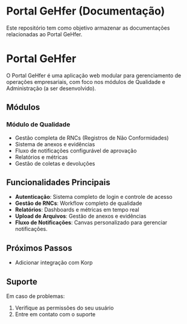 # Portal GeHfer (Documentação)
Este repositório tem como objetivo armazenar as documentações relacionadas ao Portal GeHfer.
# Portal GeHfer
O Portal GeHfer é uma aplicação web modular para gerenciamento de operações empresariais, com foco nos módulos de Qualidade e Administração (a ser desenvolvido).
## Módulos
### Módulo de Qualidade
- Gestão completa de RNCs (Registros de Não Conformidades)
- Sistema de anexos e evidências
- Fluxo de notificações configurável de aprovação
- Relatórios e métricas
- Gestão de coletas e devoluções
## Funcionalidades Principais
- **Autenticação**: Sistema completo de login e controle de acesso
- **Gestão de RNCs**: Workflow completo de qualidade
- **Relatórios**: Dashboards e métricas em tempo real
- **Upload de Arquivos**: Gestão de anexos e evidências
- **Fluxo de Notificações**: Canvas personalizado para gerenciar notificações.
## Próximos Passos
- Adicionar integração com Korp
## Suporte
Em caso de problemas:
1. Verifique as permissões do seu usuário
2. Entre em contato com o suporte
